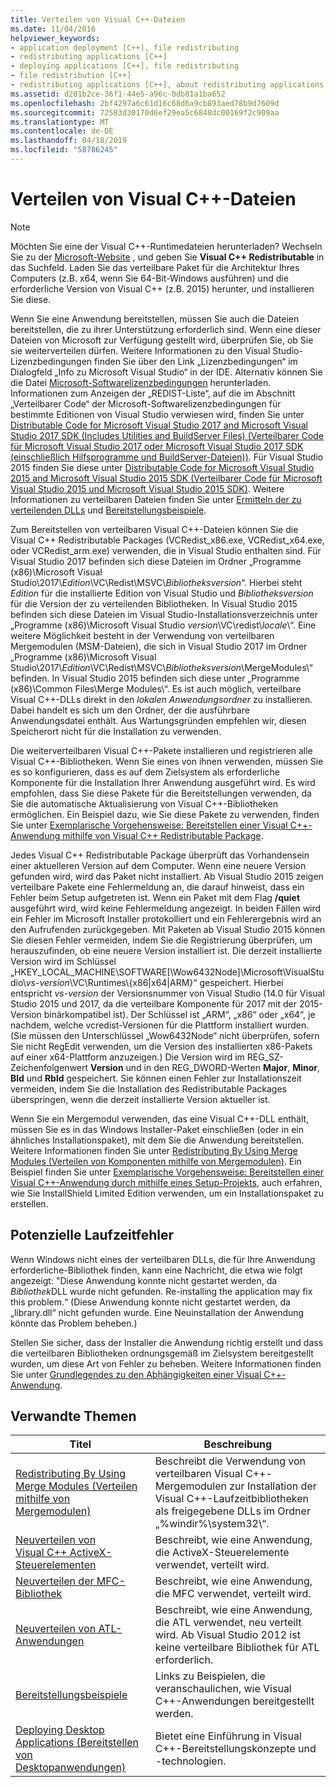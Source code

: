 ```yaml
---
title: Verteilen von Visual C++-Dateien
ms.date: 11/04/2016
helpviewer_keywords:
- application deployment [C++], file redistributing
- redistributing applications [C++]
- deploying applications [C++], file redistributing
- file redistribution [C++]
- redistributing applications [C++], about redistributing applications
ms.assetid: d201b2ce-36f1-44e5-a96c-0db81a1ba652
ms.openlocfilehash: 2bf4297a6c61d16c68d6a9cb893aed78b9d7609d
ms.sourcegitcommit: 72583d30170d6ef29ea5c6848dc00169f2c909aa
ms.translationtype: MT
ms.contentlocale: de-DE
ms.lasthandoff: 04/18/2019
ms.locfileid: "58786245"
---
```

# <a name="redistributing-visual-c-files"></a>Verteilen von Visual C++-Dateien

> [!NOTE]
> Möchten Sie eine der Visual C++-Runtimedateien herunterladen? Wechseln Sie zu der [Microsoft-Website](http://www.microsoft.com/) , und geben Sie **Visual C++ Redistributable** in das Suchfeld. Laden Sie das verteilbare Paket für die Architektur Ihres Computers (z.B. x64, wenn Sie 64-Bit-Windows ausführen) und die erforderliche Version von Visual C++ (z.B. 2015) herunter, und installieren Sie diese.

Wenn Sie eine Anwendung bereitstellen, müssen Sie auch die Dateien bereitstellen, die zu ihrer Unterstützung erforderlich sind. Wenn eine dieser Dateien von Microsoft zur Verfügung gestellt wird, überprüfen Sie, ob Sie sie weiterverteilen dürfen. Weitere Informationen zu den Visual Studio-Lizenzbedingungen finden Sie über den Link „Lizenzbedingungen“ im Dialogfeld „Info zu Microsoft Visual Studio“ in der IDE. Alternativ können Sie die Datei [Microsoft-Softwarelizenzbedingungen](https://visualstudio.microsoft.com/license-terms/mlt687465/) herunterladen. Informationen zum Anzeigen der „REDIST-Liste“, auf die im Abschnitt „Verteilbarer Code“ der Microsoft-Softwarelizenzbedingungen für bestimmte Editionen von Visual Studio verwiesen wird, finden Sie unter [Distributable Code for Microsoft Visual Studio 2017 and Microsoft Visual Studio 2017 SDK (Includes Utilities and BuildServer Files) (Verteilbarer Code für Microsoft Visual Studio 2017 oder Microsoft Visual Studio 2017 SDK (einschließlich Hilfsprogramme und BuildServer-Dateien))](/visualstudio/productinfo/2017-redistribution-vs). Für Visual Studio 2015 finden Sie diese unter [Distributable Code for Microsoft Visual Studio 2015 and Microsoft Visual Studio 2015 SDK (Verteilbarer Code für Microsoft Visual Studio 2015 und Microsoft Visual Studio 2015 SDK)](/visualstudio/productinfo/2015-redistribution-vs). Weitere Informationen zu verteilbaren Dateien finden Sie unter [Ermitteln der zu verteilenden DLLs](determining-which-dlls-to-redistribute.md) und [Bereitstellungsbeispiele](deployment-examples.md).

Zum Bereitstellen von verteilbaren Visual C++-Dateien können Sie die Visual C++ Redistributable Packages (VCRedist\_x86.exe, VCRedist\_x64.exe, oder VCRedist\_arm.exe) verwenden, die in Visual Studio enthalten sind. Für Visual Studio 2017 befinden sich diese Dateien im Ordner „Programme (x86)\\Microsoft Visual Studio\\2017\\_Edition_\\VC\\Redist\\MSVC\\_Bibliotheksversion_“. Hierbei steht _Edition_ für die installierte Edition von Visual Studio und _Bibliotheksversion_ für die Version der zu verteilenden Bibliotheken. In Visual Studio 2015 befinden sich diese Dateien im Visual Studio-Installationsverzeichnis unter „Programme (x86)\Microsoft Visual Studio *version*\VC\redist\\*locale*\\“. Eine weitere Möglichkeit besteht in der Verwendung von verteilbaren Mergemodulen (MSM-Dateien), die sich in Visual Studio 2017 im Ordner „Programme (x86)\\Microsoft Visual Studio\\2017\\_Edition_\\VC\\Redist\\MSVC\\_Bibliotheksversion_\\MergeModules\\“ befinden. In Visual Studio 2015 befinden sich diese unter „Programme (x86)\Common Files\Merge Modules\\“. Es ist auch möglich, verteilbare Visual C++-DLLs direkt in den *lokalen Anwendungsordner* zu installieren. Dabei handelt es sich um den Ordner, der die ausführbare Anwendungsdatei enthält. Aus Wartungsgründen empfehlen wir, diesen Speicherort nicht für die Installation zu verwenden.

Die weiterverteilbaren Visual C++-Pakete installieren und registrieren alle Visual C++-Bibliotheken. Wenn Sie eines von ihnen verwenden, müssen Sie es so konfigurieren, dass es auf dem Zielsystem als erforderliche Komponente für die Installation Ihrer Anwendung ausgeführt wird. Es wird empfohlen, dass Sie diese Pakete für die Bereitstellungen verwenden, da Sie die automatische Aktualisierung von Visual C++-Bibliotheken ermöglichen. Ein Beispiel dazu, wie Sie diese Pakete zu verwenden, finden Sie unter [Exemplarische Vorgehensweise: Bereitstellen einer Visual C++-Anwendung mithilfe von Visual C++ Redistributable Package](deploying-visual-cpp-application-by-using-the-vcpp-redistributable-package.md).

Jedes Visual C++ Redistributable Package überprüft das Vorhandensein einer aktuelleren Version auf dem Computer. Wenn eine neuere Version gefunden wird, wird das Paket nicht installiert. Ab Visual Studio 2015 zeigen verteilbare Pakete eine Fehlermeldung an, die darauf hinweist, dass ein Fehler beim Setup aufgetreten ist. Wenn ein Paket mit dem Flag **/quiet** ausgeführt wird, wird keine Fehlermeldung angezeigt. In beiden Fällen wird ein Fehler im Microsoft Installer protokolliert und ein Fehlerergebnis wird an den Aufrufenden zurückgegeben. Mit Paketen ab Visual Studio 2015 können Sie diesen Fehler vermeiden, indem Sie die Registrierung überprüfen, um herauszufinden, ob eine neuere Version installiert ist. Die derzeit installierte Version wird im Schlüssel „HKEY_LOCAL_MACHINE\SOFTWARE[\Wow6432Node]\Microsoft\VisualStudio\\_vs-version_\VC\Runtimes\\{x86|x64|ARM}“ gespeichert. Hierbei entspricht _vs-version_ der Versionsnummer von Visual Studio (14.0 für Visual Studio 2015 und 2017, da die verteilbare Komponente für 2017 mit der 2015-Version binärkompatibel ist). Der Schlüssel ist „ARM“, „x86“ oder „x64“, je nachdem, welche vcredist-Versionen für die Plattform installiert wurden. (Sie müssen den Unterschlüssel „Wow6432Node“ nicht überprüfen, sofern Sie nicht RegEdit verwenden, um die Version des installierten x86-Pakets auf einer x64-Plattform anzuzeigen.) Die Version wird im REG_SZ-Zeichenfolgenwert **Version** und in den REG_DWORD-Werten **Major**, **Minor**, **Bld** und **Rbld** gespeichert. Sie können einen Fehler zur Installationszeit vermeiden, indem Sie die Installation des Redistributable Packages überspringen, wenn die derzeit installierte Version aktueller ist.

Wenn Sie ein Mergemodul verwenden, das eine Visual C++-DLL enthält, müssen Sie es in das Windows Installer-Paket einschließen (oder in ein ähnliches Installationspaket), mit dem Sie die Anwendung bereitstellen. Weitere Informationen finden Sie unter [Redistributing By Using Merge Modules (Verteilen von Komponenten mithilfe von Mergemodulen)](redistributing-components-by-using-merge-modules.md). Ein Beispiel finden Sie unter [Exemplarische Vorgehensweise: Bereitstellen einer Visual C++-Anwendung durch mithilfe eines Setup-Projekts](walkthrough-deploying-a-visual-cpp-application-by-using-a-setup-project.md), auch erfahren, wie Sie InstallShield Limited Edition verwenden, um ein Installationspaket zu erstellen.

## <a name="potential-run-time-errors"></a>Potenzielle Laufzeitfehler

Wenn Windows nicht eines der verteilbaren DLLs, die für Ihre Anwendung erforderliche-Bibliothek finden, kann eine Nachricht, die etwa wie folgt angezeigt: "Diese Anwendung konnte nicht gestartet werden, da *Bibliothek*DLL wurde nicht gefunden. Re-installing the application may fix this problem.“ (Diese Anwendung konnte nicht gestartet werden, da „library.dll“ nicht gefunden wurde. Eine Neuinstallation der Anwendung könnte das Problem beheben.)

Stellen Sie sicher, dass der Installer die Anwendung richtig erstellt und dass die verteilbaren Bibliotheken ordnungsgemäß im Zielsystem bereitgestellt wurden, um diese Art von Fehler zu beheben. Weitere Informationen finden Sie unter [Grundlegendes zu den Abhängigkeiten einer Visual C++-Anwendung](understanding-the-dependencies-of-a-visual-cpp-application.md).

## <a name="related-topics"></a>Verwandte Themen

|Titel|Beschreibung|
|-----------|-----------------|
|[Redistributing By Using Merge Modules (Verteilen mithilfe von Mergemodulen)](redistributing-components-by-using-merge-modules.md)|Beschreibt die Verwendung von verteilbaren Visual C++-Mergemodulen zur Installation der Visual C++-Laufzeitbibliotheken als freigegebene DLLs im Ordner „%windir%\system32\“.|
|[Neuverteilen von Visual C++ ActiveX-Steuerelementen](redistributing-visual-cpp-activex-controls.md)|Beschreibt, wie eine Anwendung, die ActiveX-Steuerelemente verwendet, verteilt wird.|
|[Neuverteilen der MFC-Bibliothek](redistributing-the-mfc-library.md)|Beschreibt, wie eine Anwendung, die MFC verwendet, verteilt wird.|
|[Neuverteilen von ATL-Anwendungen](redistributing-an-atl-application.md)|Beschreibt, wie eine Anwendung, die ATL verwendet, neu verteilt wird. Ab Visual Studio 2012 ist keine verteilbare Bibliothek für ATL erforderlich.|
|[Bereitstellungsbeispiele](deployment-examples.md)|Links zu Beispielen, die veranschaulichen, wie Visual C++-Anwendungen bereitgestellt werden.|
|[Deploying Desktop Applications (Bereitstellen von Desktopanwendungen)](deploying-native-desktop-applications-visual-cpp.md)|Bietet eine Einführung in Visual C++-Bereitstellungskonzepte und -technologien.|